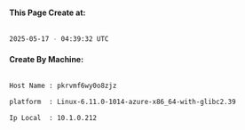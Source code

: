 
   
#### This Page Create at:

```bash

2025-05-17 - 04:39:32 UTC

```

#### Create By Machine:

```bash

Host Name : pkrvmf6wy0o8zjz

platform  : Linux-6.11.0-1014-azure-x86_64-with-glibc2.39

Ip Local  : 10.1.0.212

```

